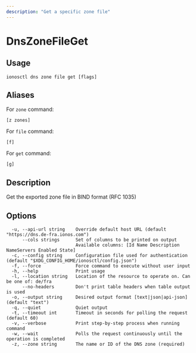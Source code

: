 ```yaml
---
description: "Get a specific zone file"
---
```


# DnsZoneFileGet

## Usage

```text
ionosctl dns zone file get [flags]
```

## Aliases

For `zone` command:

```text
[z zones]
```

For `file` command:

```text
[f]
```

For `get` command:

```text
[g]
```

## Description

Get the exported zone file in BIND format (RFC 1035)

## Options

```text
  -u, --api-url string    Override default host URL (default "https://dns.de-fra.ionos.com")
      --cols strings      Set of columns to be printed on output 
                          Available columns: [Id Name Description NameServers Enabled State]
  -c, --config string     Configuration file used for authentication (default "$XDG_CONFIG_HOME/ionosctl/config.json")
  -f, --force             Force command to execute without user input
  -h, --help              Print usage
  -l, --location string   Location of the resource to operate on. Can be one of: de/fra
      --no-headers        Don't print table headers when table output is used
  -o, --output string     Desired output format [text|json|api-json] (default "text")
  -q, --quiet             Quiet output
  -t, --timeout int       Timeout in seconds for polling the request (default 60)
  -v, --verbose           Print step-by-step process when running command
  -w, --wait              Polls the request continuously until the operation is completed
  -z, --zone string       The name or ID of the DNS zone (required)
```

